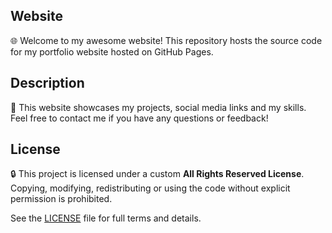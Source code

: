 ## Website

🌐 Welcome to my awesome website! This repository hosts the source code for my portfolio website hosted on GitHub Pages.

## Description

📝 This website showcases my projects, social media links and my skills. Feel free to contact me if you have any questions or feedback!

## License
🔒 This project is licensed under a custom **All Rights Reserved License**. Copying, modifying, redistributing or using the code without explicit permission is prohibited.  

See the [LICENSE](LICENSE) file for full terms and details.

